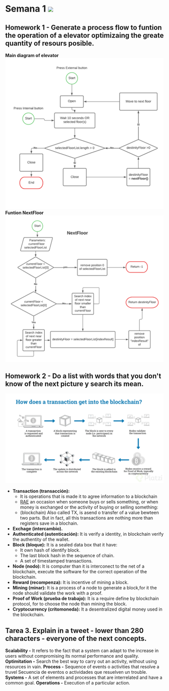 # Semana 1 [<img src="https://static.platzi.com/media/learningpath/badges/57d7a4b1-b706-454f-88a1-9fe36a1758f6.jpg" width="32">](https://platzi.com/clases/3235-ethereum-dev-program/51304-clase-en-vivo-28-de-junio-tareas/)
## Homework 1 - Generate a process flow to funtion the operation of a elevator optimizaing the greate quantity of resours posible.

**Main diagram of elevator**
![elevador-principal](./assets/diagrama-elevador-principal.png)
**Funtion NextFloor**
![elevador-function](./assets/diagrama-elevador-function.png)

## Homework 2 - Do a list with words that you don't know of the next picture y search its mean.
![elevador-function](./assets/transaction-block.webp)

- **Transaction (transacción):**
    - It is operations that is made it to agree information to a blockchain
    - [RAE](https://dictionary.cambridge.org/es-LA/dictionary/english/transaction) an occasion when someone buys or sells something, or when money is exchanged or the activity of buying or selling something:
    - (blockchain) Also called TX, is asend o transfer of a value bewteen two parts. But in fact, all this transactions are nothing more than registers save in a blochain.
- **Exchage (intercambio).**
- **Authenticated (autenticación):** It is verify a identity, in blockchain verify the authentity of the wallet.
- **Block (bloque):** It is a sealed data box that it have:
    - It own hash of identify block.
    - The last block hash in the sequence of chain.
    - A set of timestamped transactions.
- **Node (nodo):** It is computer than it is interconect to the net of a blockchain, execute the software for the correct operation of the blockchain.
- **Reward (recompenza):** It is incentive of mining a block.
- **Mining (minar):** It is a process of a node to generate a block,for it the node should validate the work with a proof.
- **Proof of Work (prueba de trabajo):** It is a require define by blockchain protocol, for to choose the node than mining the block.
- **Cryptocurrency (critomoneda):** It a desentralized digital money used in the blockchain.

## Tarea 3. Explain in a tweet - lower than 280 characters - everyone of the next concepts.

**Scalability -** It refers to the fact that a system can adapt to the increase in users without compromising its normal performance and quality.
**Optimitation -** Search the best way to carry out an activity, without using resources in vain.
**Process -** Sequence of events o activities that resolve a truvel Secuencia de eventos o actividades que resuelven un trouble.
**Systems -** A set of elements and processes that are interrelated and have a common goal.
**Operations -** Execution of a particular action.
